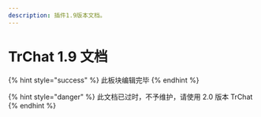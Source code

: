 ```yaml
---
description: 插件1.9版本文档。
---
```


# TrChat 1.9 文档

{% hint style="success" %}
此板块编辑完毕
{% endhint %}

{% hint style="danger" %}
此文档已过时，不予维护，请使用 2.0 版本 TrChat
{% endhint %}
